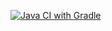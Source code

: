 [![Java CI with Gradle](https://github.com/Karamellnay/jsonPatterns/actions/workflows/gradle.yml/badge.svg)](https://github.com/Karamellnay/jsonPatterns/actions/workflows/gradle.yml)